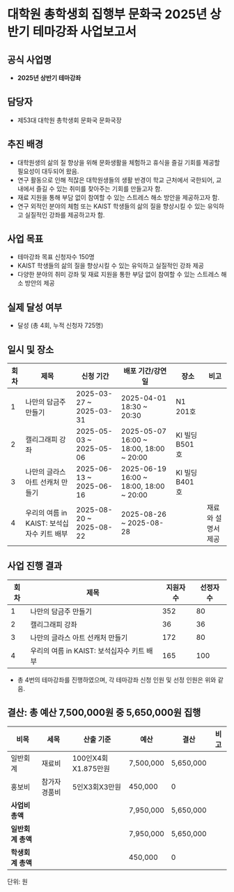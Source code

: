 # 대학원 총학생회 집행부 문화국 2025년 상반기 테마강좌 사업보고서


## 공식 사업명
-	**2025년 상반기 테마강좌**


## 담당자
-	제53대 대학원 총학생회 문화국 문화국장


## 추진 배경
-	대학원생의 삶의 질 향상을 위해 문화생활을 체험하고 휴식을 즐길 기회를 제공할 필요성이 대두되어 왔음.
-	연구 활동으로 인해 적잖은 대학원생들의 생활 반경이 학교 근처에서 국한되어, 교내에서 즐길 수 있는 취미를 찾아주는 기회를 만들고자 함.
-	재료 지원을 통해 부담 없이 참여할 수 있는 스트레스 해소 방안을 제공하고자 함.
-	연구 외적인 분야의 체험 또는 KAIST 학생들의 삶의 질을 향상시킬 수 있는 유익하고 실질적인 강좌를 제공하고자 함.


## 사업 목표
-	테마강좌 목표 신청자수 150명
-	KAIST 학생들의 삶의 질을 향상시킬 수 있는 유익하고 실질적인 강좌 제공
-	다양한 분야의 취미 강좌 및 재료 지원을 통한 부담 없이 참여할 수 있는 스트레스 해소 방안의 제공



## 실제 달성 여부
- 달성 (총 4회, 누적 신청자 725명)


## 일시 및 장소
|**회차**|**제목**|**신청 기간**|**배포 기간/강연일**|**장소**|**비고**|
|--|--|--|--|--|--|
| 1 | 나만의 담금주 만들기 | 2025-03-27 ~ 2025-03-31 | 2025-04-01 18:30 ~ 20:30 | N1 201호 | |
| 2 | 캘리그래피 강좌 | 2025-05-03 ~ 2025-05-06 | 2025-05-07 16:00 ~ 18:00, 18:00 ~ 20:00 | KI 빌딩 B501호 | |
| 3 | 나만의 글라스 아트 선캐처 만들기 | 2025-06-13 ~ 2025-06-16 |  2025-06-19 16:00 ~ 18:00, 18:00 ~ 20:00 | KI 빌딩 B401호 | |
| 4 | 우리의 여름 in KAIST: 보석십자수 키트 배부 | 2025-08-20 ~ 2025-08-22 | 2025-08-26 ~ 2025-08-28 | | 재료와 설명서 제공 |


## 사업 진행 결과
|**회차**|**제목**|**지원자 수**|**선정자 수**|
|--|--|--|--|
| 1 | 나만의 담금주 만들기 |  352 | 80 |
| 2 | 캘리그래피 강좌 | 36 | 36 |
| 3 | 나만의 글라스 아트 선캐처 만들기 | 172 | 80 |
| 4 | 우리의 여름 in KAIST: 보석십자수 키트 배부 | 165 | 100 |
-	총 4번의 테마강좌를 진행하였으며, 각 테마강좌 신청 인원 및 선정 인원은 위와 같음.


## 결산: 총 예산 7,500,000원 중 5,650,000원 집행
|**비목**|**세목**|**산출 기준**|**예산**|**결산**|**비고**|
|--|--|--|--|--|--|
| 일반회계 | 재료비 | 100인X4회X1.875만원 | 7,500,000 | 5,650,000 ||
| 홍보비 | 참가자 경품비 | 5인X3회X3만원 | 450,000 | 0 ||
|**사업비 총액**|||7,950,000 | 5,650,000 ||
|**일반회계 총액**|||7,950,000 | 5,650,000 ||
|**학생회계 총액**|||450,000 | 0 ||

단위: 원


